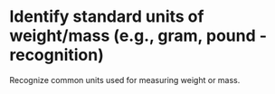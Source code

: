 # Identify standard units of weight/mass (e.g., gram, pound - recognition)

Recognize common units used for measuring weight or mass.
